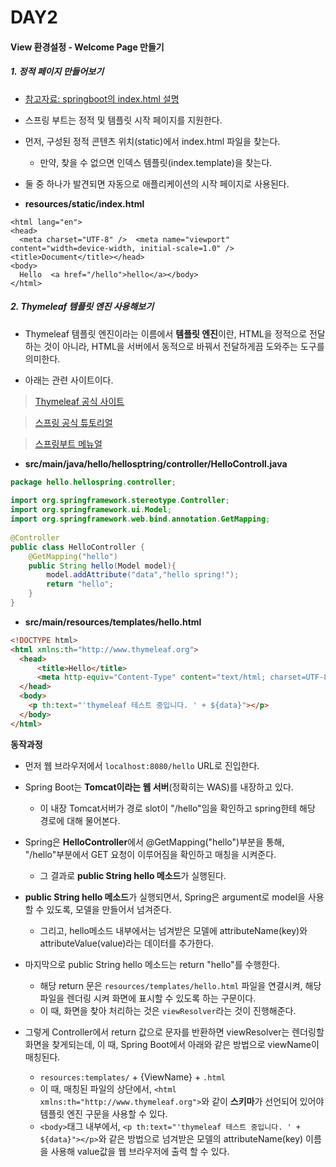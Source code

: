 # DAY2

#### View 환경설정 - Welcome Page 만들기

##### 1. 정적 페이지 만들어보기

- [참고자료: springboot의 index.html 설명](https://docs.spring.io/spring-boot/docs/current/reference/html/web.html#web)

- 스프링 부트는 정적 및 템플릿 시작 페이지를 지원한다.

- 먼저, 구성된 정적 콘텐츠 위치(static)에서 index.html 파일을 찾는다.
  - 만약, 찾을 수 없으면 인덱스 템플릿(index.template)을 찾는다.

- 둘 중 하나가 발견되면 자동으로 애플리케이션의 시작 페이지로 사용된다.

- **resources/static/index.html**
```    
<html lang="en">  
<head>  
  <meta charset="UTF-8" />  <meta name="viewport" content="width=device-width, initial-scale=1.0" />  <title>Document</title></head>  
<body>  
  Hello  <a href="/hello">hello</a></body>  
</html>  
```


##### 2. Thymeleaf 템플릿 엔진 사용해보기

- Thymeleaf 템플릿 엔진이라는 이름에서 **템플릿 엔진**이란, HTML을 정적으로 전달하는 것이 아니라, HTML을 서버에서 동적으로 바꿔서 전달하게끔 도와주는 도구를 의미한다.

- 아래는 관련 사이트이다.

> [Thymeleaf 공식 사이트](https://www.thymeleaf.org/)

> [스프링 공식 튜토리얼](https://spring.io/guides/gs/serving-web-content/)

> [스프링부트 메뉴얼](https://docs.spring.io/spring-boot/docs/2.3.1.RELEASE/reference/html/spring-boot-features.html#boot-features-spring-mvc-template-engines )

- **src/main/java/hello/hellosptring/controller/HelloControll.java**
```java
package hello.hellospring.controller;  
  
import org.springframework.stereotype.Controller;  
import org.springframework.ui.Model;  
import org.springframework.web.bind.annotation.GetMapping;  
   
@Controller  
public class HelloController {  
    @GetMapping("hello")    
    public String hello(Model model){
        model.addAttribute("data","hello spring!");
        return "hello";  
    }
}  
```  

- **src/main/resources/templates/hello.html**
```html
<!DOCTYPE html>   
<html xmlns:th="http://www.thymeleaf.org">  
  <head>
      <title>Hello</title>
	  <meta http-equiv="Content-Type" content="text/html; charset=UTF-8" />
  </head>  
  <body>  
    <p th:text="'thymeleaf 테스트 중입니다. ' + ${data}"></p>  
  </body>
</html>  
```  

**동작과정**
- 먼저 웹 브라우저에서 `localhost:8080/hello` URL로 진입한다.

- Spring Boot는 **Tomcat이라는 웹 서버**(정확히는 WAS)를 내장하고 있다.
  - 이 내장 Tomcat서버가 경로 slot이 "/hello"임을 확인하고 spring한테 해당 경로에 대해 물어본다.

- Spring은 **HelloController**에서 @GetMapping("hello")부분을 통해, "/hello"부분에서 GET 요청이 이루어짐을 확인하고 매칭을 시켜준다.
  - 그 결과로 **public String hello 메소드**가 실행된다.

- **public String hello 메소드**가 실행되면서, Spring은 argument로 model을 사용할 수 있도록, 모델을 만들어서 넘겨준다.
  - 그리고, hello메소드 내부에서는 넘겨받은 모델에 attributeName(key)와 attributeValue(value)라는 데이터를 추가한다.

- 마지막으로 public String hello 메소드는 return "hello"를 수행한다.
  - 해당 return 문은 `resources/templates/hello.html` 파일을 연결시켜, 해당 파일을 렌더링 시켜 화면에 표시할 수 있도록 하는 구문이다.
  - 이 때, 화면을 찾아 처리하는 것은 `viewResolver`라는 것이 진행해준다.

- 그렇게 Controller에서 return 값으로 문자를 반환하면 viewResolver는 렌더링할 화면을 찾게되는데, 이 때, Spring Boot에서 아래와 같은 방법으로 viewName이 매칭된다.
  - `resources:templates/` + {ViewName} + `.html`
  - 이 때, 매칭된 파일의 상단에서, `<html xmlns:th="http://www.thymeleaf.org">`와 같이 **스키마**가 선언되어 있어야 템플릿 엔진 구문을 사용할 수 있다.
  - `<body>`태그 내부에서, `<p th:text="'thymeleaf 테스트 중입니다. ' + ${data}"></p>`와 같은 방법으로 넘겨받은 모델의 attributeName(key) 이름을 사용해 value값을 웹 브라우저에 출력 할 수 있다.